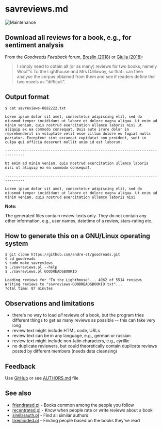 # savreviews.md

![Maintenance](https://img.shields.io/maintenance/yes/2018.svg)


## Download all reviews for a book, e.g., for sentiment analysis

From the _Goodreads Feedback_ forum, 
[Breslin (2018)](https://www.goodreads.com/topic/show/19484417-increase-the-visible-number-of-ratings-of-a-book)
or [Giulia (2018)](https://www.goodreads.com/topic/show/19477061-how-can-i-extract-all-reviews-full-text-for-a-specific-book):

> I simply need to obtain all (or as many) reviews for two books, namely
> Woolf's To the Lighthouse and Mrs Dalloway, so that i can then analyse
> the corpus obtained from them and see if readers define the two novels
> as "difficult".


## Output format
```
$ cat savreviews-8882222.txt

Lorem ipsum dolor sit amet, consectetur adipiscing elit, sed do
eiusmod tempor incididunt ut labore et dolore magna aliqua. Ut enim ad
minim veniam, quis nostrud exercitation ullamco laboris nisi ut
aliquip ex ea commodo consequat. Duis aute irure dolor in
reprehenderit in voluptate velit esse cillum dolore eu fugiat nulla
pariatur. Excepteur sint occaecat cupidatat non proident, sunt in
culpa qui officia deserunt mollit anim id est laborum.

-------------------------------------------------------------------------------

Ut enim ad minim veniam, quis nostrud exercitation ullamco laboris
nisi ut aliquip ex ea commodo consequat. 

-------------------------------------------------------------------------------

Lorem ipsum dolor sit amet, consectetur adipiscing elit, sed do
eiusmod tempor incididunt ut labore et dolore magna aliqua. Ut enim ad
minim veniam, quis nostrud exercitation ullamco laboris nisi
```

**Note:**

The generated files contain review-texts only. They do not contain any other
information, e.g., user names, datetime of a review, stars-rating etc.



## How to generate this on a GNU/Linux operating system

```
$ git clone https://github.com/andre-st/goodreads.git
$ cd goodreads
$ sudo make savreviews
$ ./savreviews.pl --help
$ ./savreviews.pl GOODREADSBOOKID

Loading reviews for "To the Lighthouse"... 4962 of 5514 reviews
Writing reviews to "savreviews-GOODREADSBOOKID.txt"... 
Total time: 87 minutes

```


## Observations and limitations

- there's no way to load _all_ reviews of a book, but the program 
  tries different things to get as many reviews as 
  possible -- this can take very long
- review text might include HTML code, URLs
- review text can be in any language, e.g., german or russian
- review text might include non-latin characters, e.g., cyrillic
- no duplicate reviewers, but could theoretically contain duplicate 
  reviews posted by different members (needs data cleansing)


## Feedback

Use [GitHub](https://github.com/andre-st/goodreads/issues) or see [AUTHORS.md](AUTHORS.md) file


## See also

- [friendrated.pl](friendrated.md) - Books common among the people you follow
- [recentrated.pl](recentrated.md) - Know when people rate or write reviews about a book
- [similarauth.pl](similarauth.md) - Find all similar authors
- [likeminded.pl](likeminded.md)   - Finding people based on the books they've read
 

